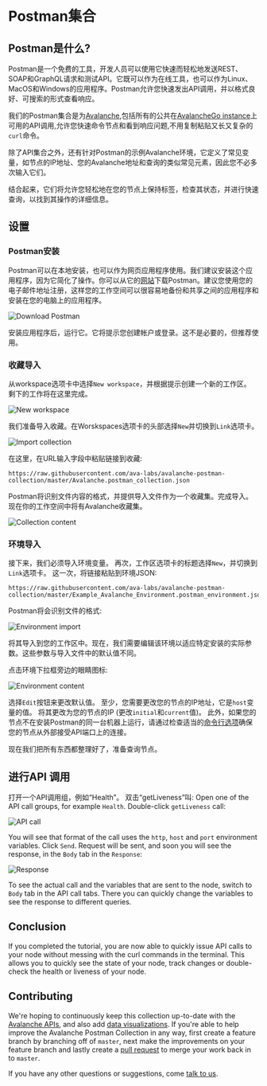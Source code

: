 # Postman集合

## Postman是什么?

Postman是一个免费的工具，开发人员可以使用它快速而轻松地发送REST、SOAP和GraphQL请求和测试API。它既可以作为在线工具，也可以作为Linux、MacOS和Windows的应用程序。Postman允许您快速发出API调用，并以格式良好、可搜索的形式查看响应。

我们的Postman集合是为[Avalanche](https://docs.avax.network),包括所有的公共在[AvalancheGo instance](../release-notes/avalanchego.md)上可用的API调用,允许您快速命令节点和看到响应问题,不用复制粘贴又长又复杂的`curl`命令。

除了API集合之外，还有针对Postman的示例Avalanche环境，它定义了常见变量，如节点的IP地址、您的Avalanche地址和查询的类似常见元素，因此您不必多次输入它们。

结合起来，它们将允许您轻松地在您的节点上保持标签，检查其状态，并进行快速查询，以找到其操作的详细信息。

## 设置

### Postman安装

Postman可以在本地安装，也可以作为网页应用程序使用。我们建议安装这个应用程序，因为它简化了操作。你可以从它的[网站](https://www.postman.com/downloads/)下载Postman。建议您使用您的电子邮件地址注册，这样您的工作空间可以很容易地备份和共享之间的应用程序和安装在您的电脑上的应用程序。

![Download Postman](../../.gitbook/assets/postman_01_download.png)

安装应用程序后，运行它。它将提示您创建帐户或登录。这不是必要的，但推荐使用。

### 收藏导入

从workspace选项卡中选择`New workspace`，并根据提示创建一个新的工作区。 剩下的工作将在这里完成。 

![New workspace](../../.gitbook/assets/postman_02_workspace.png)

我们准备导入收藏。在Worskspaces选项卡的头部选择`New`并切换到`Link`选项卡。

![Import collection](../../.gitbook/assets/postman_03_import.png)

在这里，在URL输入字段中粘贴链接到收藏:

```text
https://raw.githubusercontent.com/ava-labs/avalanche-postman-collection/master/Avalanche.postman_collection.json
```

Postman将识别文件内容的格式，并提供导入文件作为一个收藏集。完成导入。现在你的工作空间中将有Avalanche收藏集。

![Collection content](../../.gitbook/assets/postman_04_collection.png)

### 环境导入

接下来，我们必须导入环境变量。 再次，工作区选项卡的标题选择`New`，并切换到`Link`选项卡。 这一次，将链接粘贴到环境JSON: 

```text
https://raw.githubusercontent.com/ava-labs/avalanche-postman-collection/master/Example_Avalanche_Environment.postman_environment.json
```

Postman将会识别文件的格式:

![Environment import](../../.gitbook/assets/postman_05_environment.png)

将其导入到您的工作区中。现在，我们需要编辑该环境以适应特定安装的实际参数。这些参数与导入文件中的默认值不同。

点击环境下拉框旁边的眼睛图标: 

![Environment content](../../.gitbook/assets/postman_06_variables.png)

选择`Edit`按钮来更改默认值。 至少，您需要更改您的节点的IP地址，它是`host`变量的值。 将其更改为您的节点的IP \(更改`initial`和`current`值\)。 此外，如果您的节点不在安装Postman的同一台机器上运行，请通过检查适当的[命令行选项](../references/command-line-interface.md#http-server)确保您的节点从外部接受API端口上的连接。 

现在我们把所有东西都整理好了，准备查询节点。 

## 进行API 调用

打开一个API调用组，例如“Health”。 双击“getLiveness”叫: 
Open one of the API call groups, for example `Health`. Double-click `getLiveness` call:

![API call](../../.gitbook/assets/postman_07_making_calls.png)

You will see that format of the call uses the `http`, `host` and `port` environment variables. Click `Send`. Request will be sent, and soon you will see the response, in the `Body` tab in the `Response`:

![Response](../../.gitbook/assets/postman_08_response.png)

To see the actual call and the variables that are sent to the node, switch to `Body` tab in the API call tabs. There you can quickly change the variables to see the response to different queries.

## Conclusion

If you completed the tutorial, you are now able to quickly issue API calls to your node without messing with the curl commands in the terminal. This allows you to quickly see the state of your node, track changes or double-check the health or liveness of your node.

## Contributing

We're hoping to continuously keep this collection up-to-date with the [Avalanche APIs](https://docs.avax.network/build/avalanchego-apis), and also add [data visualizations](https://learning.postman.com/docs/sending-requests/visualizer/#visualizing-response-data). If you're able to help improve the Avalanche Postman Collection in any way, first create a feature branch by branching off of `master`, next make the improvements on your feature branch and lastly create a [pull request](https://github.com/ava-labs/avalanche-docs/pulls) to merge your work back in to `master`.

If you have any other questions or suggestions, come [talk to us](https://chat.avalabs.org/).

<!--stackedit_data:
eyJoaXN0b3J5IjpbLTExNzMxNTQzOTYsMTk4MzIyNTM4NiwtNj
gyNzE0MTY4LC03ODEwNzA2OThdfQ==
-->